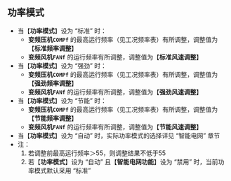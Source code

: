 <!-- 注意事项 -->
<!-- 起始分级标题：##（二级标题） -->

## 功率模式

- 当【**功率模式**】设为 “标准” 时：
  - **变频压机`COMPf`** 的最高运行频率（见工况频率表）有所调整，调整值为【**标准频率调整**】
  - **变频风机`FANf`** 的运行频率有所调整，调整值为【**标准风速调整**】
- 当【**功率模式**】设为 “强劲” 时：
  - **变频压机`COMPf`** 的最高运行频率（见工况频率表）有所调整，调整值为【**强劲频率调整**】
  - **变频风机`FANf`** 的运行频率有所调整，调整值为【**强劲风速调整**】
- 当【**功率模式**】设为 “节能” 时：
  - **变频压机`COMPf`** 的最高运行频率（见工况频率表）有所调整，调整值为【**节能频率调整**】
  - **变频风机`FANf`** 的运行频率有所调整，调整值为【**节能风速调整**】
- 当【**功率模式**】设为 “自动” 时，实际功率模式的选择详见 “智能电网” 章节
- 注：
    1. 若调整前最高运行频率＞55，则调整结果不低于55
    2. 若【**功率模式**】设为 “自动” 且【**智能电网功能**】设为 “禁用” 时，当前功率模式默认采用 “标准”
